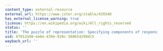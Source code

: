 ```yaml
---
content_type: external-resource
external_url: https://www.jstor.org/stable/439340
has_external_license_warning: true
license: https://en.wikipedia.org/wiki/All_rights_reserved
status: ''
title: 'The puzzle of representation: Specifying components of responsiveness'
uid: 67012a98-ee6e-439e-928c-588654298dc5
wayback_url: ''
---
```

